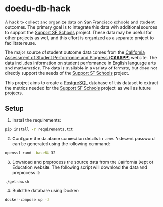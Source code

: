 # doedu-db-hack

A hack to collect and organize data on San Francisco schools and student outcomes. The primary goal is to integrate this data with additional sources to support the [Support SF Schools](https://github.com/sfbrigade/support-sfusd) project. These data may be useful for other projects as well, and this effort is organized as a separate project to facilitate reuse.

The major source of student outcome data comes from the [California Assessment of Student Performance and Progress (**CAASPP**)](https://caaspp-elpac.ets.org/caaspp/) website. The data includes information on student performance in English language arts and mathematics. The data is available in a variety of formats, but does not directly support the needs of the [Support SF Schools](https://github.com/sfbrigade/support-sfusd) project.

This project aims to create a [PostgreSQL](https://www.postgresql.org/) database of this dataset to extract the metrics needed for the [Support SF Schools](https://github.com/sfbrigade/support-sfusd) project, as well as future projects.

## Setup

1. Install the requirements:

```bash
pip install -r requirements.txt
```

2. Configure the database connection details in `.env`. A decent password can be generated using the following command:

```bash
openssl rand -base64 32
```

3. Download and preprocess the source data from the California Dept of Education website. The following script will download the data and preprocess it:

```bash
./getraw.sh
```

4. Build the database using Docker:

```bash
docker-compose up -d
```
